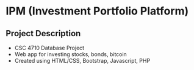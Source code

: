# IPM (Investment Portfolio Platform)
## Project Description
- CSC 4710 Database Project
- Web app for investing stocks, bonds, bitcoin
- Created using HTML/CSS, Bootstrap, Javascript, PHP
